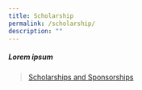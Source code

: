 ```yaml
---
title: Scholarship
permalink: /scholarship/
description: ""
---
```

##### **Lorem ipsum**

>[Scholarships and Sponsorships](https://www.tp.edu.sg/life-at-tp/career-services/further-education.html#scholarships)